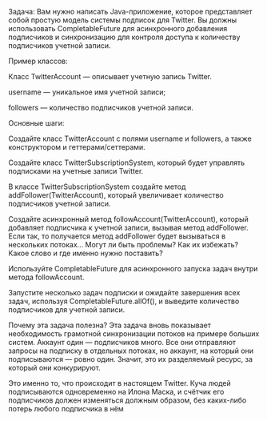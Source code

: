 Задача: Вам нужно написать Java-приложение,
которое представляет собой простую модель системы подписок для Twitter. 
Вы должны использовать CompletableFuture для асинхронного добавления подписчиков 
и синхронизацию для контроля доступа к количеству подписчиков учетной записи.

Пример классов:

Класс TwitterAccount — описывает учетную запись Twitter.

username — уникальное имя учетной записи;

followers — количество подписчиков учетной записи.

Основные шаги:

Создайте класс TwitterAccount с полями username и followers, 
а также конструктором и геттерами/сеттерами.

Создайте класс TwitterSubscriptionSystem, 
который будет управлять подписками на учетные записи Twitter.

В классе TwitterSubscriptionSystem создайте метод addFollower(TwitterAccount),
который увеличивает количество подписчиков учетной записи.

Создайте асинхронный метод followAccount(TwitterAccount), 
который добавляет подписчика к учетной записи, вызывая метод addFollower. 
Если так, то получается метод addFollower будет вызываться в нескольких потоках… 
Могут ли быть проблемы? Как их избежать? Какое слово и где именно нужно поставить?

Используйте CompletableFuture для асинхронного запуска задач внутри метода followAccount.

Запустите несколько задач подписки и ожидайте завершения всех задач, 
используя CompletableFuture.allOf(), и выведите количество подписчиков для учетной записи.

Почему эта задача полезна?
Эта задача вновь показывает необходимость грамотной 
синхронизации потоков на примере больших систем. 
Аккаунт один — подписчиков много. Все они отправляют запросы на 
подписку в отдельных потоках, но аккаунт, на который они подписываются — ровно один. 
Значит, это их разделяемый ресурс, за который они конкурируют.

Это именно то, что происходит в настоящем Twitter. 
Куча людей подписываются одновременно на Илона Маска, 
и счётчик его подписчиков должен изменяться должным образом, 
без каких-либо потерь любого подписчика в нём